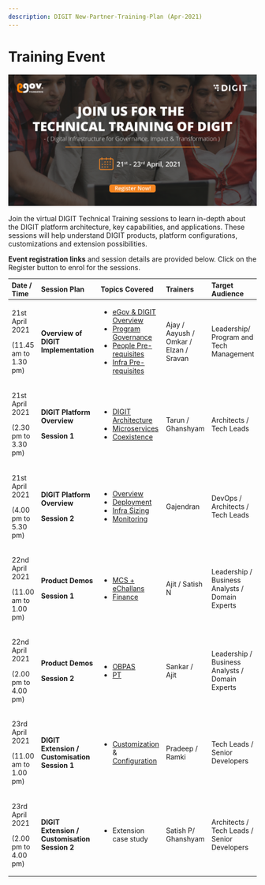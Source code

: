 ```yaml
---
description: DIGIT New-Partner-Training-Plan (Apr-2021)
---
```


# Training Event

![](.gitbook/assets/digit_banner_march-03.png)

Join the virtual DIGIT Technical Training sessions to learn in-depth about the DIGIT platform architecture, key capabilities, and applications. These sessions will help understand DIGIT products, platform configurations, customizations and extension possibilities.

**Event registration links** and session details are provided below. Click on the Register button to enrol for the sessions.

<table>
  <thead>
    <tr>
      <th style="text-align:left"><b>Date / Time</b>
      </th>
      <th style="text-align:left"><b>Session Plan</b>
      </th>
      <th style="text-align:left"><b>Topics Covered</b>
      </th>
      <th style="text-align:left"><b>Trainers</b>
      </th>
      <th style="text-align:left"><b>Target Audience</b>
      </th>
      <th style="text-align:left"><b>Registration Link</b>
      </th>
    </tr>
  </thead>
  <tbody>
    <tr>
      <td style="text-align:left">
        <p></p>
        <p>21st April 2021</p>
        <p>(11.45 am to 1.30 pm)</p>
      </td>
      <td style="text-align:left"><b>Overview of DIGIT Implementation</b>
      </td>
      <td style="text-align:left">
        <p></p>
        <ul>
          <li><a href="./">eGov &amp; DIGIT Overview </a>
          </li>
          <li><a href="./">Program Governance </a>
          </li>
          <li><a href="devops/setup-digit/tech-enablement-training-essential-skills-and-pre-requisites.md">People Pre-requisites</a> 
          </li>
          <li><a href="devops/setup-digit/cluster-requirements.md">Infra Pre-requisites </a>
          </li>
        </ul>
      </td>
      <td style="text-align:left">Ajay / Aayush / Omkar / Elzan / Sravan</td>
      <td style="text-align:left">
        <p></p>
        <p>Leadership/ Program and Tech Management</p>
      </td>
      <td style="text-align:left"><a href="https://us02web.zoom.us/webinar/register/WN_fLPBIfwlSIWLlgrjHR3uDg">Register</a>
      </td>
    </tr>
    <tr>
      <td style="text-align:left">
        <p>21st April 2021</p>
        <p>(2.30 pm to 3.30 pm)</p>
      </td>
      <td style="text-align:left">
        <p><b>DIGIT Platform Overview</b>
        </p>
        <p><b>Session 1 </b>
        </p>
      </td>
      <td style="text-align:left">
        <p></p>
        <ul>
          <li><a href="architecture.md">DIGIT Architecture</a>
          </li>
          <li><a href="architecture.md">Microservices</a>
          </li>
          <li><a href="devops/understanding-erp-stack/erp-coexistence-architecture.md">Coexistence</a>
          </li>
        </ul>
      </td>
      <td style="text-align:left">Tarun / Ghanshyam</td>
      <td style="text-align:left">
        <p></p>
        <p>Architects / Tech Leads</p>
      </td>
      <td style="text-align:left"><a href="https://us02web.zoom.us/webinar/register/WN_3vdqSW0_TGSmQbTWYExutA">Register</a>
      </td>
    </tr>
    <tr>
      <td style="text-align:left">
        <p>21st April 2021</p>
        <p>(4.00 pm to 5.30 pm)</p>
      </td>
      <td style="text-align:left">
        <p><b>DIGIT Platform Overview</b>
        </p>
        <p><b>Session 2</b>
        </p>
      </td>
      <td style="text-align:left">
        <p></p>
        <ul>
          <li><a href="configure-digit/setting-up-digit/">Overview</a>
          </li>
          <li><a href="devops/digit-deployment-on-aws/deployment-architecture.md">Deployment</a>
          </li>
          <li><a href="devops/setup-digit/estimating-infra.md">Infra Sizing</a>
          </li>
          <li><a href="https://devops.digit.org/digit-devops/14.-observability">Monitoring</a>
          </li>
        </ul>
      </td>
      <td style="text-align:left">Gajendran</td>
      <td style="text-align:left">
        <p></p>
        <p>DevOps / Architects / Tech Leads</p>
        <p></p>
      </td>
      <td style="text-align:left"><a href="https://us02web.zoom.us/webinar/register/WN_Un8AaGLETgaB2oeRJkPvaQ">Register</a>
      </td>
    </tr>
    <tr>
      <td style="text-align:left">
        <p>22nd April 2021</p>
        <p>(11.00 am to 1.00 pm)</p>
      </td>
      <td style="text-align:left">
        <p><b>Product Demos</b>
        </p>
        <p><b>Session 1</b>
        </p>
      </td>
      <td style="text-align:left">
        <p></p>
        <ul>
          <li><a href="modules/mcollect-mcs/">MCS + eChallans</a>
          </li>
          <li><a href="modules/finance/finance-user-manual/">Finance</a>
          </li>
        </ul>
      </td>
      <td style="text-align:left">Ajit / Satish N</td>
      <td style="text-align:left">Leadership / Business Analysts / Domain Experts</td>
      <td style="text-align:left"><a href="https://us02web.zoom.us/webinar/register/WN_tbT7LrNsSFG4GQ2xd02rQA">Register</a>
      </td>
    </tr>
    <tr>
      <td style="text-align:left">
        <p>22nd April 2021</p>
        <p>(2.00 pm to 4.00 pm)</p>
      </td>
      <td style="text-align:left">
        <p><b>Product Demos</b>
        </p>
        <p><b>Session 2</b>
        </p>
      </td>
      <td style="text-align:left">
        <p></p>
        <ul>
          <li><a href="modules/online-building-plan-approval-system-obpas/">OBPAS</a>
          </li>
          <li><a href="modules/property-tax/pt-user-manual/">PT</a>
          </li>
        </ul>
      </td>
      <td style="text-align:left">Sankar / Ajit</td>
      <td style="text-align:left">Leadership / Business Analysts / Domain Experts</td>
      <td style="text-align:left"><a href="https://us02web.zoom.us/webinar/register/WN_TS-kdS8wT8Cm0v6f4OYgmw">Register</a>
      </td>
    </tr>
    <tr>
      <td style="text-align:left">
        <p>23rd April 2021</p>
        <p>(11.00 am to 1.00 pm)</p>
      </td>
      <td style="text-align:left">
        <p></p>
        <p><b>DIGIT Extension / Customisation Session 1</b>
        </p>
      </td>
      <td style="text-align:left">
        <p></p>
        <ul>
          <li><a href="customizing-digit/">Customization</a> &amp; <a href="configure-digit/">Configuration</a>
          </li>
        </ul>
      </td>
      <td style="text-align:left">Pradeep / Ramki</td>
      <td style="text-align:left">
        <p></p>
        <p>Tech Leads / Senior Developers</p>
      </td>
      <td style="text-align:left"><a href="https://us02web.zoom.us/webinar/register/WN_zC211mGWQVq082P1CLynyg">Register</a>
      </td>
    </tr>
    <tr>
      <td style="text-align:left">
        <p>23rd April 2021</p>
        <p>(2.00 pm to 4.00 pm)</p>
      </td>
      <td style="text-align:left"><b>DIGIT Extension / Customisation Session 2</b>
      </td>
      <td style="text-align:left">
        <ul>
          <li>Extension case study</li>
        </ul>
      </td>
      <td style="text-align:left">Satish P/ Ghanshyam</td>
      <td style="text-align:left">
        <p></p>
        <p>Architects / Tech Leads / Senior Developers</p>
      </td>
      <td style="text-align:left"><a href="https://us02web.zoom.us/webinar/register/WN_rCkfVXd_Q5uxDEerJi6YXA">Register</a>
      </td>
    </tr>
  </tbody>
</table>



